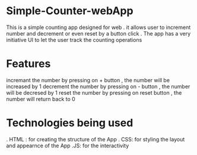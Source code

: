 # Simple-Counter-webApp
This is a simple counting app designed for web . it allows user to increment number and decrement or even reset by a button click . The app has a very initiative UI to let the user track the counting operations
# Features
incremant the number by pressing on + button , the number will be increased by 1
decrement the number by pressing on - button , the number will be decresed by 1
reset the number by pressing on reset button , the number will return back to 0


# Technologies being used 
. HTML : for creating the structure of the App
. CSS: for styling the layout and appearnce of the App
.JS: for the interactivity
